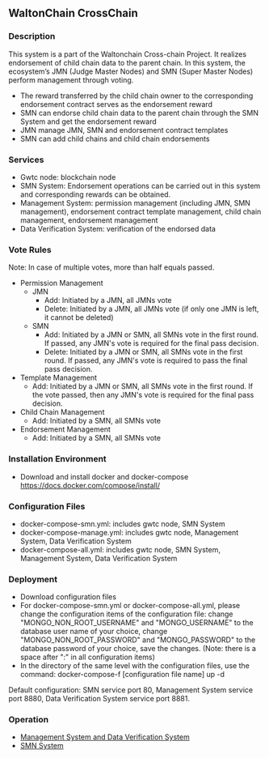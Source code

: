 
## WaltonChain CrossChain

### Description
This system is a part of the Waltonchain Cross-chain Project. It realizes endorsement of child chain data to the parent chain. In this system, the ecosystem’s JMN (Judge Master Nodes) and SMN (Super Master Nodes) perform management through voting.
+ The reward transferred by the child chain owner to the corresponding endorsement contract serves as the endorsement reward
+ SMN can endorse child chain data to the parent chain through the SMN System and get the endorsement reward
+ JMN manage JMN, SMN and endorsement contract templates
+ SMN can add child chains and child chain endorsements

### Services 
+ Gwtc node: blockchain node 
+ SMN System: Endorsement operations can be carried out in this system and corresponding rewards can be obtained. 
+ Management System: permission management (including JMN, SMN management), endorsement contract template management, child chain management, endorsement management 
+ Data Verification System: verification of the endorsed data

### Vote Rules
Note: In case of multiple votes, more than half equals passed.
+ Permission Management
	+ JMN
		+ Add: Initiated by a JMN, all JMNs vote
		+ Delete: Initiated by a JMN, all JMNs vote (if only one JMN is left, it cannot be deleted)
	+ SMN
		+ Add: Initiated by a JMN or SMN, all SMNs vote in the first round. If passed, any JMN's vote is required for the final pass decision.
		+ Delete: Initiated by a JMN or SMN, all SMNs vote in the first round. If passed, any JMN's vote is required to pass the final pass decision.
+ Template Management
	+ Add: Initiated by a JMN or SMN, all SMNs vote in the first round. If the vote passed, then any JMN's vote is required for the final pass decision.
+ Child Chain Management
	+ Add: Initiated by a SMN, all SMNs vote
+ Endorsement Management
	+ Add: Initiated by a SMN, all SMNs vote

### Installation Environment
+ Download and install docker and docker-compose
	https://docs.docker.com/compose/install/

### Configuration Files
+ docker-compose-smn.yml: includes gwtc node, SMN System
+ docker-compose-manage.yml: includes gwtc node, Management System, Data Verification System
+ docker-compose-all.yml: includes gwtc node, SMN System, Management System, Data Verification System

### Deployment
+ Download configuration files
+ For docker-compose-smn.yml or docker-compose-all.yml, please change the configuration items of the configuration file: change "MONGO_NON_ROOT_USERNAME" and "MONGO_USERNAME" to the database user name of your choice, change "MONGO_NON_ROOT_PASSWORD" and "MONGO_PASSWORD" to the database password of your choice, save the changes. (Note: there is a space after ":" in all configuration items)
+ In the directory of the same level with the configuration files, use the command: docker-compose-f [configuration file name] up -d

Default configuration: SMN service port 80, Management System service port 8880, Data Verification System service port 8881.

### Operation
+ [Management System and Data Verification System](./dispatcher/README.md)
+ [SMN System](./mechanism/README.md)
